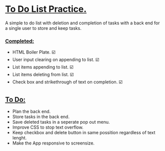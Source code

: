 <h1><ins>To Do List Practice.</ins></h1>

<p> A simple to do list with deletion and completion of tasks with a back end for a single user to store and keep tasks. </p>

<h3><ins>Completed:</ins></h3>
<ul>
  <li>HTML Boiler Plate. ☑️</li>
  <li>User input clearing on appending to list. ☑️</li>
  <li>List items appending to list. ☑️</li>
  <li>List items deleting from list. ☑️</li>
  <li>Check box and strikethrough of text on completion. ☑️</li> 
</ul>

<h2><ins>To Do:</ins></h2>
<ul> 
  <li> Plan the back end. </li>
<li> Store tasks in the back end. </li>
<li> Save deleted tasks in a seperate pop out menu. </li>
<li> Improve CSS to stop text overflow. </li>
<li> Keep checkbox and delete button in same possition regardless of text lenght. </li>
  <li>Make the App responsive to screensize.</li>
</ul>
